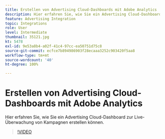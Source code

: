 ```yaml
---
title: Erstellen von Advertising Cloud-Dashboards mit Adobe Analytics
description: Hier erfahren Sie, wie Sie ein Advertising Cloud-Dashboard zur Live-Überwachung von Kampagnen erstellen können.
feature: Advertising Integration
topic: Integrations
role: User
level: Intermediate
thumbnail: 35121.jpg
kt: 5478
exl-id: 9e53a8b4-a02f-41c4-97cc-ea50751d75c8
source-git-commit: ecfce7b894986903f28ecaaa3252c903420f5aa8
workflow-type: tm+mt
source-wordcount: '40'
ht-degree: 100%

---
```


# Erstellen von Advertising Cloud-Dashboards mit Adobe Analytics

Hier erfahren Sie, wie Sie ein Advertising Cloud-Dashboard zur Live-Überwachung von Kampagnen erstellen können.

>[!VIDEO](https://video.tv.adobe.com/v/40460/?quality=12&learn=on&captions=ger)
